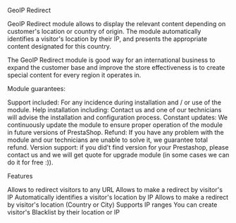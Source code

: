 GeoIP Redirect

GeoIP Redirect module allows to display the relevant content depending on customer's location or country of origin. The module automatically identifies a visitor's location by their IP, and presents the appropriate content designated for this country.

The GeoIP Redirect module is good way for an international business to expand the customer base and improve the store effectiveness is to create special content for every region it operates in.

Module guarantees:

Support included: For any incidence during installation and / or use of the module.
Help installation including: Contact us and one of our technicians will advise the installation and configuration process.
Constant updates: We continuously update the module to ensure proper operation of the module in future versions of PrestaShop.
Refund: If you have any problem with the module and our technicians are unable to solve it, we guarantee total refund.
Version support: if you did't find version for your Prestashop, please contact us and we will get quote for upgrade module (in some cases we can do it for free :)).

Features

Allows to redirect visitors to any URL
Allows to make a redirect by visitor's IP
Automatically identifies a visitor's location by IP
Allows to make a redirect by visitor's location (Country or City)
Supports IP ranges
You can create visitor's Blacklist by their location or IP